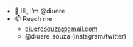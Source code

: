 - 👋 Hi, I’m @diuere
- 📫 Reach me
  - diueresouza@gmail.com
  - @diuere_souza (instagram/twitter)

<!---
diuere/diuere is a ✨ special ✨ repository because its `README.md` (this file) appears on your GitHub profile.
You can click the Preview link to take a look at your changes.
--->
